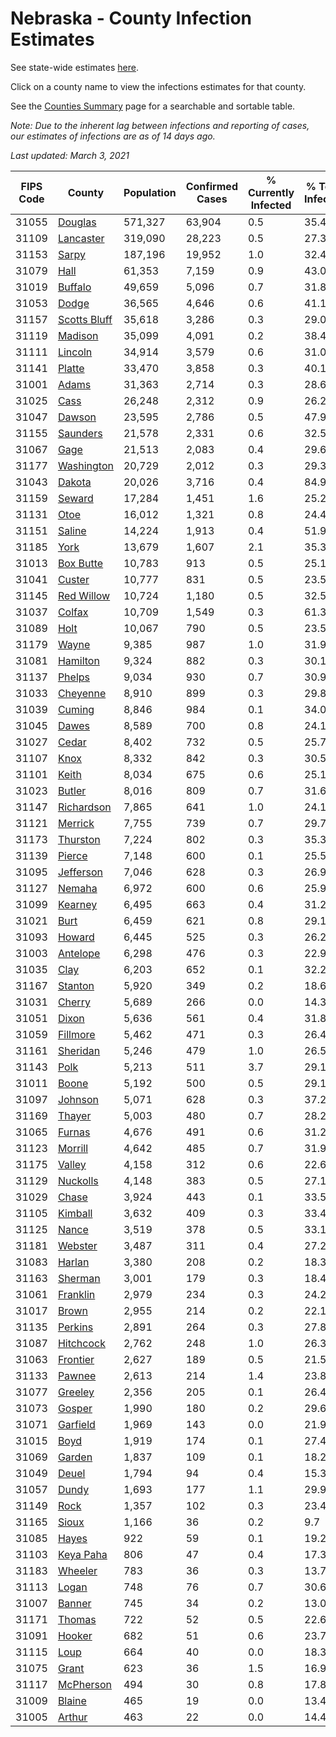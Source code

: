 # Nebraska - County Infection Estimates

See state-wide estimates [here](/infections/us-ne).

Click on a county name to view the infections estimates for that county.

See the [Counties Summary](/infections/summary-counties) page for a searchable and sortable table.

*Note: Due to the inherent lag between infections and reporting of cases, our estimates of infections are as of 14 days ago.*

*Last updated: March 3, 2021*

|   FIPS Code |                       County |   Population |   Confirmed Cases |   % Currently Infected |   % Total Infected |
|-------------|------------------------------|--------------|-------------------|------------------------|--------------------|
|       31055 |           [Douglas](douglas) |      571,327 |            63,904 |                    0.5 |               35.4 |
|       31109 |       [Lancaster](lancaster) |      319,090 |            28,223 |                    0.5 |               27.3 |
|       31153 |               [Sarpy](sarpy) |      187,196 |            19,952 |                    1.0 |               32.4 |
|       31079 |                 [Hall](hall) |       61,353 |             7,159 |                    0.9 |               43.0 |
|       31019 |           [Buffalo](buffalo) |       49,659 |             5,096 |                    0.7 |               31.8 |
|       31053 |               [Dodge](dodge) |       36,565 |             4,646 |                    0.6 |               41.1 |
|       31157 | [Scotts Bluff](scotts-bluff) |       35,618 |             3,286 |                    0.3 |               29.0 |
|       31119 |           [Madison](madison) |       35,099 |             4,091 |                    0.2 |               38.4 |
|       31111 |           [Lincoln](lincoln) |       34,914 |             3,579 |                    0.6 |               31.0 |
|       31141 |             [Platte](platte) |       33,470 |             3,858 |                    0.3 |               40.1 |
|       31001 |               [Adams](adams) |       31,363 |             2,714 |                    0.3 |               28.6 |
|       31025 |                 [Cass](cass) |       26,248 |             2,312 |                    0.9 |               26.2 |
|       31047 |             [Dawson](dawson) |       23,595 |             2,786 |                    0.5 |               47.9 |
|       31155 |         [Saunders](saunders) |       21,578 |             2,331 |                    0.6 |               32.5 |
|       31067 |                 [Gage](gage) |       21,513 |             2,083 |                    0.4 |               29.6 |
|       31177 |     [Washington](washington) |       20,729 |             2,012 |                    0.3 |               29.3 |
|       31043 |             [Dakota](dakota) |       20,026 |             3,716 |                    0.4 |               84.9 |
|       31159 |             [Seward](seward) |       17,284 |             1,451 |                    1.6 |               25.2 |
|       31131 |                 [Otoe](otoe) |       16,012 |             1,321 |                    0.8 |               24.4 |
|       31151 |             [Saline](saline) |       14,224 |             1,913 |                    0.4 |               51.9 |
|       31185 |                 [York](york) |       13,679 |             1,607 |                    2.1 |               35.3 |
|       31013 |       [Box Butte](box-butte) |       10,783 |               913 |                    0.5 |               25.1 |
|       31041 |             [Custer](custer) |       10,777 |               831 |                    0.5 |               23.5 |
|       31145 |     [Red Willow](red-willow) |       10,724 |             1,180 |                    0.5 |               32.5 |
|       31037 |             [Colfax](colfax) |       10,709 |             1,549 |                    0.3 |               61.3 |
|       31089 |                 [Holt](holt) |       10,067 |               790 |                    0.5 |               23.5 |
|       31179 |               [Wayne](wayne) |        9,385 |               987 |                    1.0 |               31.9 |
|       31081 |         [Hamilton](hamilton) |        9,324 |               882 |                    0.3 |               30.1 |
|       31137 |             [Phelps](phelps) |        9,034 |               930 |                    0.7 |               30.9 |
|       31033 |         [Cheyenne](cheyenne) |        8,910 |               899 |                    0.3 |               29.8 |
|       31039 |             [Cuming](cuming) |        8,846 |               984 |                    0.1 |               34.0 |
|       31045 |               [Dawes](dawes) |        8,589 |               700 |                    0.8 |               24.1 |
|       31027 |               [Cedar](cedar) |        8,402 |               732 |                    0.5 |               25.7 |
|       31107 |                 [Knox](knox) |        8,332 |               842 |                    0.3 |               30.5 |
|       31101 |               [Keith](keith) |        8,034 |               675 |                    0.6 |               25.1 |
|       31023 |             [Butler](butler) |        8,016 |               809 |                    0.7 |               31.6 |
|       31147 |     [Richardson](richardson) |        7,865 |               641 |                    1.0 |               24.1 |
|       31121 |           [Merrick](merrick) |        7,755 |               739 |                    0.7 |               29.7 |
|       31173 |         [Thurston](thurston) |        7,224 |               802 |                    0.3 |               35.3 |
|       31139 |             [Pierce](pierce) |        7,148 |               600 |                    0.1 |               25.5 |
|       31095 |       [Jefferson](jefferson) |        7,046 |               628 |                    0.3 |               26.9 |
|       31127 |             [Nemaha](nemaha) |        6,972 |               600 |                    0.6 |               25.9 |
|       31099 |           [Kearney](kearney) |        6,495 |               663 |                    0.4 |               31.2 |
|       31021 |                 [Burt](burt) |        6,459 |               621 |                    0.8 |               29.1 |
|       31093 |             [Howard](howard) |        6,445 |               525 |                    0.3 |               26.2 |
|       31003 |         [Antelope](antelope) |        6,298 |               476 |                    0.3 |               22.9 |
|       31035 |                 [Clay](clay) |        6,203 |               652 |                    0.1 |               32.2 |
|       31167 |           [Stanton](stanton) |        5,920 |               349 |                    0.2 |               18.6 |
|       31031 |             [Cherry](cherry) |        5,689 |               266 |                    0.0 |               14.3 |
|       31051 |               [Dixon](dixon) |        5,636 |               561 |                    0.4 |               31.8 |
|       31059 |         [Fillmore](fillmore) |        5,462 |               471 |                    0.3 |               26.4 |
|       31161 |         [Sheridan](sheridan) |        5,246 |               479 |                    1.0 |               26.5 |
|       31143 |                 [Polk](polk) |        5,213 |               511 |                    3.7 |               29.1 |
|       31011 |               [Boone](boone) |        5,192 |               500 |                    0.5 |               29.1 |
|       31097 |           [Johnson](johnson) |        5,071 |               628 |                    0.3 |               37.2 |
|       31169 |             [Thayer](thayer) |        5,003 |               480 |                    0.7 |               28.2 |
|       31065 |             [Furnas](furnas) |        4,676 |               491 |                    0.6 |               31.2 |
|       31123 |           [Morrill](morrill) |        4,642 |               485 |                    0.7 |               31.9 |
|       31175 |             [Valley](valley) |        4,158 |               312 |                    0.6 |               22.6 |
|       31129 |         [Nuckolls](nuckolls) |        4,148 |               383 |                    0.5 |               27.1 |
|       31029 |               [Chase](chase) |        3,924 |               443 |                    0.1 |               33.5 |
|       31105 |           [Kimball](kimball) |        3,632 |               409 |                    0.3 |               33.4 |
|       31125 |               [Nance](nance) |        3,519 |               378 |                    0.5 |               33.1 |
|       31181 |           [Webster](webster) |        3,487 |               311 |                    0.4 |               27.2 |
|       31083 |             [Harlan](harlan) |        3,380 |               208 |                    0.2 |               18.3 |
|       31163 |           [Sherman](sherman) |        3,001 |               179 |                    0.3 |               18.4 |
|       31061 |         [Franklin](franklin) |        2,979 |               234 |                    0.3 |               24.2 |
|       31017 |               [Brown](brown) |        2,955 |               214 |                    0.2 |               22.1 |
|       31135 |           [Perkins](perkins) |        2,891 |               264 |                    0.3 |               27.8 |
|       31087 |       [Hitchcock](hitchcock) |        2,762 |               248 |                    1.0 |               26.3 |
|       31063 |         [Frontier](frontier) |        2,627 |               189 |                    0.5 |               21.5 |
|       31133 |             [Pawnee](pawnee) |        2,613 |               214 |                    1.4 |               23.8 |
|       31077 |           [Greeley](greeley) |        2,356 |               205 |                    0.1 |               26.4 |
|       31073 |             [Gosper](gosper) |        1,990 |               180 |                    0.2 |               29.6 |
|       31071 |         [Garfield](garfield) |        1,969 |               143 |                    0.0 |               21.9 |
|       31015 |                 [Boyd](boyd) |        1,919 |               174 |                    0.1 |               27.4 |
|       31069 |             [Garden](garden) |        1,837 |               109 |                    0.1 |               18.2 |
|       31049 |               [Deuel](deuel) |        1,794 |                94 |                    0.4 |               15.3 |
|       31057 |               [Dundy](dundy) |        1,693 |               177 |                    1.1 |               29.9 |
|       31149 |                 [Rock](rock) |        1,357 |               102 |                    0.3 |               23.4 |
|       31165 |               [Sioux](sioux) |        1,166 |                36 |                    0.2 |                9.7 |
|       31085 |               [Hayes](hayes) |          922 |                59 |                    0.1 |               19.2 |
|       31103 |       [Keya Paha](keya-paha) |          806 |                47 |                    0.4 |               17.3 |
|       31183 |           [Wheeler](wheeler) |          783 |                36 |                    0.3 |               13.7 |
|       31113 |               [Logan](logan) |          748 |                76 |                    0.7 |               30.6 |
|       31007 |             [Banner](banner) |          745 |                34 |                    0.2 |               13.0 |
|       31171 |             [Thomas](thomas) |          722 |                52 |                    0.5 |               22.6 |
|       31091 |             [Hooker](hooker) |          682 |                51 |                    0.6 |               23.7 |
|       31115 |                 [Loup](loup) |          664 |                40 |                    0.0 |               18.3 |
|       31075 |               [Grant](grant) |          623 |                36 |                    1.5 |               16.9 |
|       31117 |       [McPherson](mcpherson) |          494 |                30 |                    0.8 |               17.8 |
|       31009 |             [Blaine](blaine) |          465 |                19 |                    0.0 |               13.4 |
|       31005 |             [Arthur](arthur) |          463 |                22 |                    0.0 |               14.4 |